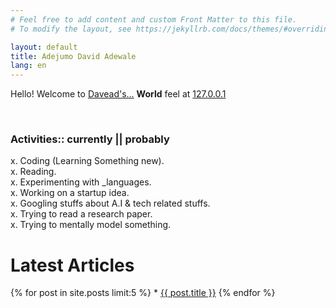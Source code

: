 ```yaml
---
# Feel free to add content and custom Front Matter to this file.
# To modify the layout, see https://jekyllrb.com/docs/themes/#overriding-theme-defaults

layout: default
title: Adejumo David Adewale
lang: en
---
```


<div style="//text-align: center;">

<p> Hello! Welcome to <a href="/about.html">Davead's...</a> <b>World</b> feel at <a href="http://daveads.github.io/">127.0.0.1</a></p>

</div>

<br>

### **Activities::** currently || probably<br>
x. Coding (Learning Something new). <br>
x. Reading. <br>
x. Experimenting with _languages.<br>
x. Working on a startup idea.<br>
x. Googling stuffs about A.I & tech related stuffs.<br>
x. Trying to read a research paper.<br>
x. Trying to mentally model something.<br>

<h1>Latest Articles</h1>
{% for post in site.posts limit:5 %}
* <a href="{{ post.url }}">{{ post.title }}</a>
{% endfor %}<br>
